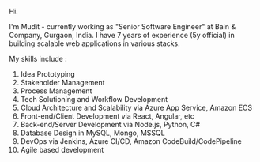 Hi.

I'm Mudit - currently working as "Senior Software Engineer" at Bain & Company, Gurgaon, India. I have 7 years of experience (5y official) in building scalable web applications in various stacks.

My skills include :
1. Idea Prototyping
2. Stakeholder Management
3. Process Management
4. Tech Solutioning and Workflow Development
5. Cloud Architecture and Scalability via Azure App Service, Amazon ECS
6. Front-end/Client Development via React, Angular, etc
7. Back-end/Server Development via Node.js, Python, C#
8. Database Design in MySQL, Mongo, MSSQL
9. DevOps via Jenkins, Azure CI/CD, Amazon CodeBuild/CodePipeline
10. Agile based development
 